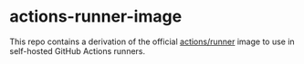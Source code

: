 # actions-runner-image

This repo contains a derivation of the official [actions/runner](https://github.com/actions/runner) image to use in self-hosted GitHub Actions runners.
